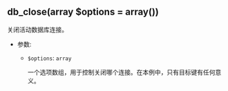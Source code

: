 ## db_close(array $options = array())

关闭活动数据库连接。

- 参数:
  - `$options`: `array`

    一个选项数组，用于控制关闭哪个连接。在本例中，只有目标键有任何意义。